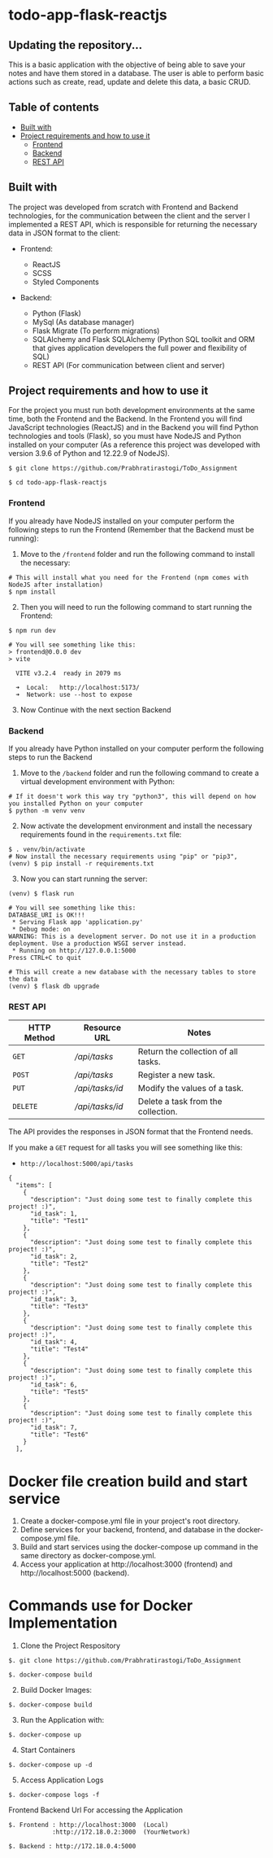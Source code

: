 # todo-app-flask-reactjs

## Updating the repository...

This is a basic application with the objective of being able to save your notes and have them stored in a database. The user is able to perform basic actions such as create, read, update and delete this data, a basic CRUD.


## Table of contents
- [Built with](#built-with)
- [Project requirements and how to use it](#project-requirements-and-how-to-use-it)
  - [Frontend](#frontend)
  - [Backend](#backend)
  - [REST API](#rest-api)

## Built with

The project was developed from scratch with Frontend and Backend technologies, for the communication between the client and the server I implemented a REST API, which is responsible for returning the necessary data in JSON format to the client:

- Frontend:
  - ReactJS
  - SCSS
  - Styled Components

- Backend:
  - Python (Flask)
  - MySql (As database manager)
  - Flask Migrate (To perform migrations)
  - SQLAlchemy and Flask SQLAlchemy (Python SQL toolkit and ORM that gives application developers the full power and flexibility of SQL)
  - REST API (For communication between client and server)

## Project requirements and how to use it

For the project you must run both development environments at the same time, both the Frontend and the Backend. In the Frontend you will find JavaScript technologies (ReactJS) and in the Backend you will find Python technologies and tools (Flask), so you must have NodeJS and Python installed on your computer (As a reference this project was developed with version 3.9.6 of Python and 12.22.9 of NodeJS).




```shell
$ git clone https://github.com/Prabhratirastogi/ToDo_Assignment

$ cd todo-app-flask-reactjs

```
<!-- Run The Project -->

### Frontend

If you already have NodeJS installed on your computer perform the following steps to run the Frontend (Remember that the Backend must be running):

1. Move to the `/frontend` folder and run the following command to install the necessary:

```shell
# This will install what you need for the Frontend (npm comes with NodeJS after installation)
$ npm install
```

2. Then you will need to run the following command to start running the Frontend:

```shell
$ npm run dev

# You will see something like this:
> frontend@0.0.0 dev
> vite

  VITE v3.2.4  ready in 2079 ms

  ➜  Local:   http://localhost:5173/
  ➜  Network: use --host to expose
```

3. Now Continue with the next section Backend

### Backend

If you already have Python installed on your computer perform the following steps to run the Backend

1. Move to the `/backend` folder and run the following command to create a virtual development environment with Python:

```shell
# If it doesn't work this way try "python3", this will depend on how you installed Python on your computer
$ python -m venv venv
```

2. Now activate the development environment and install the necessary requirements found in the `requirements.txt` file:

```shell
$ . venv/bin/activate
# Now install the necessary requirements using "pip" or "pip3",
(venv) $ pip install -r requirements.txt
```

3. Now you can start running the server:

```shell
(venv) $ flask run

# You will see something like this:
DATABASE_URI is OK!!!
 * Serving Flask app 'application.py'
 * Debug mode: on
WARNING: This is a development server. Do not use it in a production deployment. Use a production WSGI server instead.
 * Running on http://127.0.0.1:5000
Press CTRL+C to quit
```

```shell
# This will create a new database with the necessary tables to store the data 
(venv) $ flask db upgrade
```

### REST API


| HTTP Method | Resource URL        | Notes                                   |
| ----------- | ------------------- | --------------------------------------- |
| `GET`       | */api/tasks*        | Return the collection of all tasks.     |
| `POST`      | */api/tasks*        | Register a new task.                    |
| `PUT`       | */api/tasks/id*     | Modify the values of a task.            |
| `DELETE`    | */api/tasks/id*     | Delete a task from the collection.      |

The API provides the responses in JSON format that the Frontend needs.

If you make a `GET` request for all tasks you will see something like this:

- `http://localhost:5000/api/tasks`

```shell
{
  "items": [
    {
      "description": "Just doing some test to finally complete this project! :)",
      "id_task": 1,
      "title": "Test1"
    },
    {
      "description": "Just doing some test to finally complete this project! :)",
      "id_task": 2,
      "title": "Test2"
    },
    {
      "description": "Just doing some test to finally complete this project! :)",
      "id_task": 3,
      "title": "Test3"
    },
    {
      "description": "Just doing some test to finally complete this project! :)",
      "id_task": 4,
      "title": "Test4"
    },
    {
      "description": "Just doing some test to finally complete this project! :)",
      "id_task": 6,
      "title": "Test5"
    },
    {
      "description": "Just doing some test to finally complete this project! :)",
      "id_task": 7,
      "title": "Test6"
    }
  ],

```

<!-- Docker Implimentation and Application deployment -->

# Docker file creation build and start service

1. Create a docker-compose.yml file in your project's root directory.
2. Define services for your backend, frontend, and database in the docker-compose.yml file.
3. Build and start services using the docker-compose up command in the same directory as docker-compose.yml.
4. Access your application at http://localhost:3000 (frontend) and http://localhost:5000 (backend).


# Commands use for Docker Implementation 

1. Clone the Project Respository

```shell
$. git clone https://github.com/Prabhratirastogi/ToDo_Assignment

```

```shell
$. docker-compose build

```

2. Build Docker Images:

```shell
$. docker-compose build

```

3. Run the Application with:

```shell
$. docker-compose up

```

4. Start Containers

```shell
$. docker-compose up -d

```

5. Access Application Logs

```shell
$. docker-compose logs -f

```

Frontend Backend Url For accessing the Application 

```shell
$. Frontend : http://localhost:3000  (Local)
            :http://172.18.0.2:3000  (YourNetwork)

$. Backend : http://172.18.0.4:5000

```

